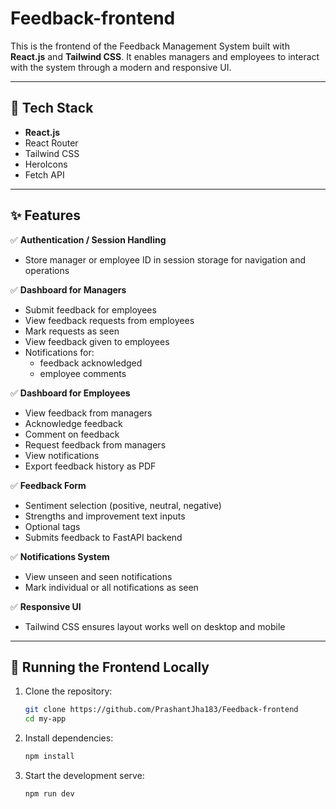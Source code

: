 # Feedback-frontend

This is the frontend of the Feedback Management System built with **React.js** and **Tailwind CSS**. It enables managers and employees to interact with the system through a modern and responsive UI.

---

## 🚀 Tech Stack

- **React.js**
- React Router
- Tailwind CSS
- HeroIcons
- Fetch API

---

## ✨ Features

✅ **Authentication / Session Handling**

- Store manager or employee ID in session storage for navigation and operations

✅ **Dashboard for Managers**

- Submit feedback for employees
- View feedback requests from employees
- Mark requests as seen
- View feedback given to employees
- Notifications for:
  - feedback acknowledged
  - employee comments

✅ **Dashboard for Employees**

- View feedback from managers
- Acknowledge feedback
- Comment on feedback
- Request feedback from managers
- View notifications
- Export feedback history as PDF

✅ **Feedback Form**

- Sentiment selection (positive, neutral, negative)
- Strengths and improvement text inputs
- Optional tags
- Submits feedback to FastAPI backend

✅ **Notifications System**

- View unseen and seen notifications
- Mark individual or all notifications as seen

✅ **Responsive UI**

- Tailwind CSS ensures layout works well on desktop and mobile

---

## 🔧 Running the Frontend Locally

1. Clone the repository:

   ```bash
   git clone https://github.com/PrashantJha183/Feedback-frontend
   cd my-app
   ```

2. Install dependencies:

   ```bash
   npm install
   ```

3. Start the development serve:

   ```bash
   npm run dev
   ```

